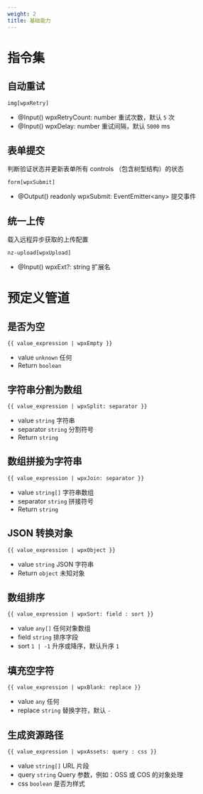 ```yaml
---
weight: 2
title: 基础能力
---
```


# 指令集

## 自动重试

```
img[wpxRetry]
```

- @Input() wpxRetryCount: number 重试次数，默认 `5` 次 
- @Input() wpxDelay: number 重试间隔，默认 `5000` ms

## 表单提交

判断验证状态并更新表单所有 controls （包含树型结构）的状态

```
form[wpxSubmit]
```

- @Output() readonly wpxSubmit: EventEmitter\<any> 提交事件

## 统一上传

载入远程异步获取的上传配置

```
nz-upload[wpxUpload]
```

- @Input() wpxExt?: string 扩展名

# 预定义管道

## 是否为空

```
{{ value_expression | wpxEmpty }}
```

- value `unknown` 任何
- Return `boolean`

## 字符串分割为数组

```
{{ value_expression | wpxSplit: separator }}
```

- value `string` 字符串
- separator `string` 分割符号
- Return `string`

## 数组拼接为字符串

```
{{ value_expression | wpxJoin: separator }}
```

- value `string[]` 字符串数组
- separator `string` 拼接符号
- Return `string`

## JSON 转换对象

```
{{ value_expression | wpxObject }}
```

- value `string` JSON 字符串
- Return `object` 未知对象

## 数组排序

```
{{ value_expression | wpxSort: field : sort }}
```

- value `any[]` 任何对象数组
- field `string` 排序字段
- sort `1 | -1` 升序或降序，默认升序 `1`

## 填充空字符

```
{{ value_expression | wpxBlank: replace }}
```

- value `any` 任何
- replace `string` 替换字符，默认 `-`

## 生成资源路径

```
{{ value_expression | wpxAssets: query : css }}
```

- value `string[]` URL 片段
- query `string` Query 参数，例如：OSS 或 COS 的对象处理
- css `boolean` 是否为样式
